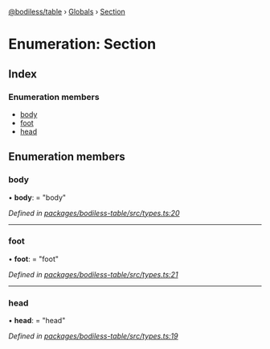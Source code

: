 [@bodiless/table](../README.md) › [Globals](../globals.md) › [Section](section.md)

# Enumeration: Section

## Index

### Enumeration members

* [body](section.md#body)
* [foot](section.md#foot)
* [head](section.md#head)

## Enumeration members

###  body

• **body**: = "body"

*Defined in [packages/bodiless-table/src/types.ts:20](https://github.com/Guilherme-Almeida-Zeni/Bodiless-JS/blob/ad638447/packages/bodiless-table/src/types.ts#L20)*

___

###  foot

• **foot**: = "foot"

*Defined in [packages/bodiless-table/src/types.ts:21](https://github.com/Guilherme-Almeida-Zeni/Bodiless-JS/blob/ad638447/packages/bodiless-table/src/types.ts#L21)*

___

###  head

• **head**: = "head"

*Defined in [packages/bodiless-table/src/types.ts:19](https://github.com/Guilherme-Almeida-Zeni/Bodiless-JS/blob/ad638447/packages/bodiless-table/src/types.ts#L19)*
